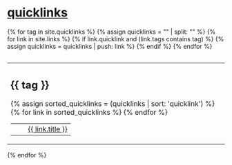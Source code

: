 # [quicklinks](#quicklinks)

{% for tag in site.quicklinks %}
  {% assign quicklinks = "" | split: "" %}
  {% for link in site.links %}
    {% if link.quicklink and (link.tags contains tag) %}
      {% assign quicklinks = quicklinks | push: link %}
    {% endif %}
  {% endfor %}
  <table style="display:block; float:left; border:0;"><tr><td style="border:0;">
  <h2>{{ tag }}</h2>
  <table style="border:0;">
  {% assign sorted_quicklinks = (quicklinks | sort: 'quicklink') %}
  {% for link in sorted_quicklinks %}
    <tr>
      <td style="border:0;border-spacing:0px;">
        <img src="{{ link.weburl }}/favicon.ico" width="16" height="16" />
      </td>
      <td style="border:0;">
        <a href="{{ link.weburl }}">{{ link.title }}</a>
      </td>
    </tr>   
  {% endfor %}
  </table>
  </td></tr></table>
{% endfor %}

<p style="clear: left;"></p>
